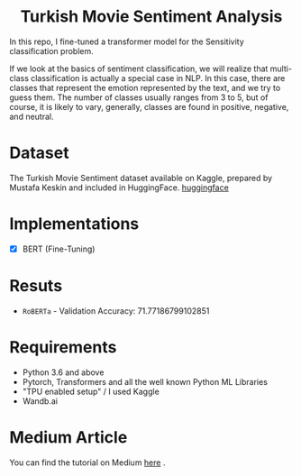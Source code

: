 # <h1 align="center"> Turkish Movie Sentiment Analysis </h1>
In this repo, I fine-tuned a transformer model for the Sensitivity classification problem. 
  
If we look at the basics of sentiment classification, we will realize that multi-class classification is actually a special case in NLP. In this case, there are classes that represent the emotion represented by the text, and we try to guess them. The number of classes usually ranges from 3 to 5, but of course, it is likely to vary, generally, classes are found in positive, negative, and neutral.
# Dataset
The Turkish Movie Sentiment dataset available on Kaggle, prepared by Mustafa Keskin and included in HuggingFace. [huggingface](https://huggingface.co/datasets/turkish_movie_sentiment)  
# Implementations
  - [x] BERT (Fine-Tuning)

# Resuts
- `RoBERTa` - Validation Accuracy: 71.77186799102851

# Requirements

* Python 3.6 and above
* Pytorch, Transformers and all the well known Python ML Libraries
* "TPU enabled setup" / I used Kaggle
* Wandb.ai

# Medium Article
You can find the tutorial on Medium [here]() .
